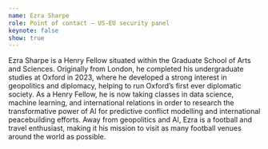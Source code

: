 ```yaml
---
name: Ezra Sharpe
role: Point of contact – US-EU security panel
keynote: false
show: true
---
```


Ezra Sharpe is a Henry Fellow situated within the Graduate School of Arts and Sciences. Originally from London, he completed his undergraduate studies at Oxford in 2023, where he developed a strong interest in geopolitics and diplomacy, helping to run Oxford’s first ever diplomatic society. As a Henry Fellow, he is now taking classes in data science, machine learning, and international relations in order to research the transformative power of AI for predictive conflict modelling and international peacebuilding efforts. Away from geopolitics and AI, Ezra is a football and travel enthusiast, making it his mission to visit as many football venues around the world as possible.
